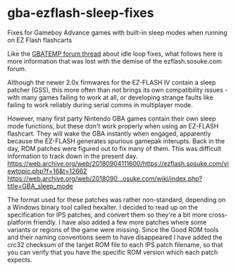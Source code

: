 # gba-ezflash-sleep-fixes
Fixes for Gameboy Advance games with built-in sleep modes when running on EZ Flash flashcarts

Like the [GBATEMP forum thread](https://gbatemp.net/threads/game-boy-advance-idle-loop-patches-i-e-speedhacks.396278/) about idle loop fixes, what follows here is more information that was lost with the demise of the ezflash.sosuke.com forum.

Although the newer 2.0x firmwares for the EZ-FLASH IV contain a sleep patcher (GSS), this more often than not brings its own compatibility issues - with many games failing to work at all, or developing strange faults like failing to work reliably during serial comms in multiplayer mode.

However, many first party Nintendo GBA games contain their own sleep mode functions, but these don't work properly when using an EZ-FLASH flashcart. They will wake the GBA instantly when engaged, apparently because the EZ-FLASH generates spurious gamepak interupts. Back in the day, ROM patches were figured out to fix many of them. This was difficult information to track down in the present day.
https://web.archive.org/web/20180904111600/https://ezflash.sosuke.com/viewtopic.php?f=16&t=12662
https://web.archive.org/web/2018090...osuke.com/wiki/index.php?title=GBA_sleep_mode

The format used for these patches was rather non-standard, depending on a Windows binary tool called hexalter. I decided to read up on the specification for IPS patches, and convert them so they're a bit more cross-platform friendly. I have also added a few more patches where some variants or regions of the game were missing. Since the Good ROM tools and their naming conventions seem to have disappeared I have added the crc32 checksum of the target ROM file to each IPS patch filename, so that you can verify that you have the specific ROM version which each patch expects.
